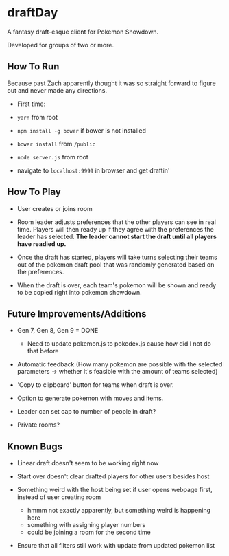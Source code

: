 # draftDay

A fantasy draft-esque client for Pokemon Showdown.

Developed for groups of two or more.

## How To Run

Because past Zach apparently thought it was so straight forward to figure out and never made any directions.

- First time:
 - `yarn` from root
 - `npm install -g bower` if bower is not installed
 - `bower install` from `/public`

- `node server.js` from root
- navigate to `localhost:9999` in browser and get draftin'

## How To Play

- User creates or joins room

- Room leader adjusts preferences that the other players can see in real time. Players will then ready up if they agree with the preferences the leader has selected. <b>The leader cannot start the draft until all players have readied up.</b>

- Once the draft has started, players will take turns selecting their teams out of the pokemon draft pool that was randomly generated based on the preferences.

- When the draft is over, each team's pokemon will be shown and ready to be copied right into pokemon showdown.

## Future Improvements/Additions

- Gen 7, Gen 8, Gen 9 = DONE
    - Need to update pokemon.js to pokedex.js cause how did I not do that before

- Automatic feedback (How many pokemon are possible with the selected parameters -> whether it's feasible with the amount of teams
selected)

- 'Copy to clipboard' button for teams when draft is over.

- Option to generate pokemon with moves and items.

- Leader can set cap to number of people in draft?

- Private rooms?

## Known Bugs

- Linear draft doesn't seem to be working right now

- Start over doesn't clear drafted players for other users besides host

- Something weird with the host being set if user opens webpage first, instead of user creating room
    - hmmm not exactly apparently, but something weird is happening here
    - something with assigning player numbers
    - could be joining a room for the second time

- Ensure that all filters still work with update from updated pokemon list